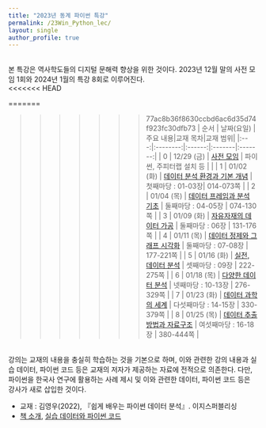 ```yaml
---
title: "2023년 동계 파이썬 특강"
permalink: /23Win_Python_lec/
layout: single
author_profile: true
---
```

<br>
본 특강은 역사학도들의 디지털 문해력 향상을 위한 것이다.  2023년 12월 말의 사전 모임 1회와 2024년 1월의 특강 8회로 이루어진다. 
<br>
<<<<<<< HEAD

=======
>>>>>>> 77ac8b36f8630ccbd6ac6d35d74f923fc30dfb73
| 순서 | 날짜(요일) |주요 내용|교재 목차|교재 범위|
|:---:|:--------:|:------:|:-------|:-------:|
| 0 | 12/29 (금) | [사전 모임](http://hursoo.github.io/23win_pylec_00_0_outline/) | 파이썬, 주피터랩 설치 등 | |
| 1 | 01/02 (화) | [데이터 분석 환경과 기본 개념](2023win_python_lec_01.html) | 첫째마당 : 01-03장| 014-073쪽 |
| 2 | 01/04 (목) | [데이터 프레임과 분석 기초](2023win_python_lec_02.html) | 둘째마당 : 04-05장 | 074-130쪽 |
| 3 | 01/09 (화) | [자유자재의 데이터 가공](2023win_python_lec_03.html) | 둘째마당 : 06장 | 131-176쪽 |
| 4 | 01/11 (목) | [데이터 정제와 그래프 시각화](2023win_python_lec_04.html) | 둘째마당 : 07-08장 | 177-221쪽 |
| 5 | 01/16 (화) | [실전, 데이터 분석](2023win_python_lec_05.html) | 셋째마당 : 09장 | 222-275쪽 |
| 6 | 01/18 (목) | [다양한 데이터 분석](2023win_python_lec_06.html) | 넷째마당 : 10-13장 | 276-329쪽 |
| 7 | 01/23 (화) | [데이터 과학의 세계](2023win_python_lec_07.html) | 다섯째마당 : 14-15장 | 330-379쪽 |
| 8 | 01/25 (목) | [데이터 추출 방법과 자료구조](2023win_python_lec_08.html) | 여섯째마당 : 16-18장 | 380-444쪽 |
<br>
강의는 교재의 내용을 충실히 학습하는 것을 기본으로 하며, 이와 관련한 강의 내용과 실습 데이터, 파이썬 코드 등은 교재의 저자가 제공하는 자료에 전적으로 의존한다. 다만,  파이썬을 한국사 연구에 활용하는 사례 제시 및 이와 관련한 데이터, 파이썬 코드 등은 강사가 새로 삽입한 것이다. 

- 교재 : 김영우(2022), 『쉽게 배우는 파이썬 데이터 분석』. 이지스퍼블리싱
- [책 소개](http://www.easyspub.co.kr/20_Menu/BookView/515/PUB#tab04), [실습 데이터와 파이썬 코드](https://github.com/youngwoos/Doit_Python)
